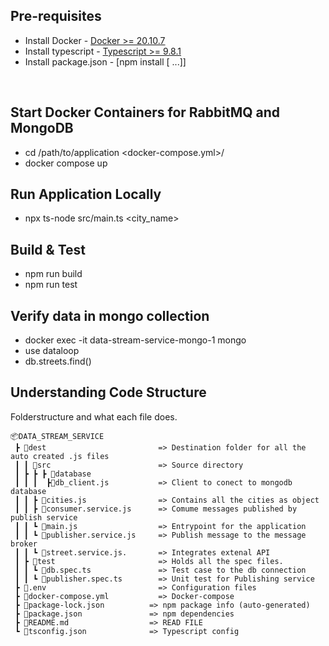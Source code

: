 ## Pre-requisites

- Install Docker - [Docker >= 20.10.7](https://docs.docker.com/get-docker/)
- Install typescript - [Typescript >= 9.8.1](https://www.npmjs.com/package/typescript)
- Install package.json - [npm install [<package-spec> ...]]
<br/>

## Start Docker Containers for RabbitMQ and MongoDB
- cd /path/to/application <docker-compose.yml>/
- docker compose up

##  Run Application Locally
- npx ts-node src/main.ts <city_name>

## Build & Test
- npm run build
- npm run test

## Verify data in mongo collection
- docker exec -it data-stream-service-mongo-1  mongo
- use dataloop
- db.streets.find()

## Understanding Code Structure
Folderstructure and what each file does. 
```
📦DATA_STREAM_SERVICE
 ┣ 📂dest                         => Destination folder for all the auto created .js files
 ┃ ┃ 📂src                        => Source directory
 ┃ ┣ ┣ ┣ 📂database
 ┃ ┃ ┃  ┣📜db_client.js           => Client to conect to mongodb database 
 ┃ ┃ ┣ 📜cities.js                => Contains all the cities as object
 ┃ ┃ ┣ 📜consumer.service.js      => Comume messages published by publish service
 ┃ ┃ ┗ 📜main.js                  => Entrypoint for the application
 ┃ ┃ ┗ 📜publisher.service.js     => Publish message to the message broker 
 ┃ ┃ ┗ 📜street.service.js.       => Integrates extenal API 
 ┃ ┣ 📂test                       => Holds all the spec files.
 ┃ ┃ ┗ 📜db.spec.ts               => Test case to the db connection
 ┃ ┃ ┗ 📜publisher.spec.ts        => Unit test for Publishing service
 ┣ 📜.env                         => Configuration files
 ┣ 📜docker-compose.yml           => Docker-compose
 ┣ 📜package-lock.json          => npm package info (auto-generated)
 ┣ 📜package.json               => npm dependencies
 ┣ 📜README.md                  => READ FILE
 ┗ 📜tsconfig.json              => Typescript config
 ```